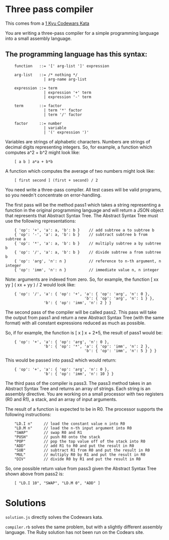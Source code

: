 # Three pass compiler

This comes from a [1 Kyu Codewars Kata](https://www.codewars.com/kata/5265b0885fda8eac5900093b)

You are writing a three-pass compiler for a simple programming language into 
a small assembly language.

## The programming language has this syntax:
```
    function   ::= '[' arg-list ']' expression

    arg-list   ::= /* nothing */
                 | arg-name arg-list

    expression ::= term
                 | expression '+' term
                 | expression '-' term

    term       ::= factor
                 | term '*' factor
                 | term '/' factor

    factor     ::= number
                 | variable
                 | '(' expression ')'
```
Variables are strings of alphabetic characters. Numbers are strings of 
decimal digits representing integers. So, for example, a function which 
computes a^2 + b^2 might look like:
```
    [ a b ] a*a + b*b
```
A function which computes the average of two numbers might look like:
```
    [ first second ] (first + second) / 2
```
You need write a three-pass compiler. All test cases will be valid programs, 
so you needn't concentrate on error-handling.

The first pass will be the method pass1 which takes a string representing a 
function in the original programming language and will return a JSON object 
that represents that Abstract Syntax Tree. The Abstract Syntax Tree must 
use the following representations:
```
    { 'op': '+', 'a': a, 'b': b }    // add subtree a to subtree b
    { 'op': '-', 'a': a, 'b': b }    // subtract subtree b from subtree a
    { 'op': '*', 'a': a, 'b': b }    // multiply subtree a by subtree b
    { 'op': '/', 'a': a, 'b': b }    // divide subtree a from subtree b
    { 'op': 'arg', 'n': n }          // reference to n-th argument, n integer
    { 'op': 'imm', 'n': n }          // immediate value n, n integer
```
Note: arguments are indexed from zero. So, for example, the function 
[ xx yy ] ( xx + yy ) / 2 would look like:
```
    { 'op': '/', 'a': { 'op': '+', 'a': { 'op': 'arg', 'n': 0 },
                                   'b': { 'op': 'arg', 'n': 1 } },
                 'b': { 'op': 'imm', 'n': 2 } }
```
The second pass of the compiler will be called pass2. This pass will take the 
output from pass1 and return a new Abstract Syntax Tree (with the same format)
with all constant expressions reduced as much as possible. 

So, if for example, the function is [ x ] x + 2*5, the result of pass1 would be:
```
    { 'op': '+', 'a': { 'op': 'arg', 'n': 0 },
                 'b': { 'op': '*', 'a': { 'op': 'imm', 'n': 2 },
                                   'b': { 'op': 'imm', 'n': 5 } } }
```
This would be passed into pass2 which would return:
```
    { 'op': '+', 'a': { 'op': 'arg', 'n': 0 },
                 'b': { 'op': 'imm', 'n': 10 } }
```
The third pass of the compiler is pass3. The pass3 method takes in an Abstract 
Syntax Tree and returns an array of strings. Each string is an assembly 
directive. You are working on a small processor with two registers (R0 and R1),
a stack, and an array of input arguments. 

The result of a function is expected to be in R0. The processor supports the 
following instructions:
```
    "LD.I n"     // load the constant value n into R0
    "LD.M n"     // load the n-th input argument into R0
    "SWAP"       // swap R0 and R1
    "PUSH"       // push R0 onto the stack
    "POP"        // pop the top value off of the stack into R0
    "ADD"        // add R1 to R0 and put the result in R0
    "SUB"        // subtract R1 from R0 and put the result in R0
    "MUL"        // multiply R0 by R1 and put the result in R0
    "DIV"        // divide R0 by R1 and put the result in R0
```
So, one possible return value from pass3 given the Abstract Syntax Tree shown 
above from pass2 is:
```
    [ "LD.I 10", "SWAP", "LD.M 0", "ADD" ]
```
# Solutions

`solution.js` directly solves the Codewars kata.

`compiler.rb` solves the same problem, but with a slightly different assembly language. The Ruby solution has not been
run on the Codears site.

